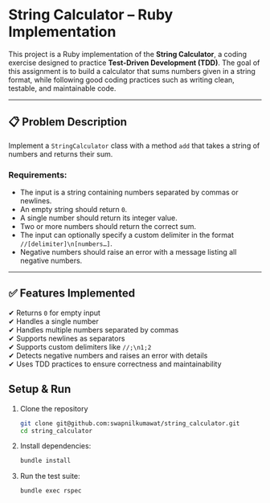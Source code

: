 # String Calculator – Ruby Implementation

This project is a Ruby implementation of the **String Calculator**, a coding exercise designed to practice **Test-Driven Development (TDD)**. The goal of this assignment is to build a calculator that sums numbers given in a string format, while following good coding practices such as writing clean, testable, and maintainable code.

---

## 📋 Problem Description

Implement a `StringCalculator` class with a method `add` that takes a string of numbers and returns their sum.

### Requirements:
- The input is a string containing numbers separated by commas or newlines.
- An empty string should return `0`.
- A single number should return its integer value.
- Two or more numbers should return the correct sum.
- The input can optionally specify a custom delimiter in the format `//[delimiter]\n[numbers…]`.
- Negative numbers should raise an error with a message listing all negative numbers.
  
---

## ✅ Features Implemented

✔ Returns `0` for empty input  
✔ Handles a single number  
✔ Handles multiple numbers separated by commas  
✔ Supports newlines as separators  
✔ Supports custom delimiters like `//;\n1;2`  
✔ Detects negative numbers and raises an error with details  
✔ Uses TDD practices to ensure correctness and maintainability  


## Setup & Run

1. Clone the repository
   ```bash
   git clone git@github.com:swapnilkumawat/string_calculator.git
   cd string_calculator
2. Install dependencies:
    ```bash
    bundle install
3. Run the test suite:
    ```bash
    bundle exec rspec